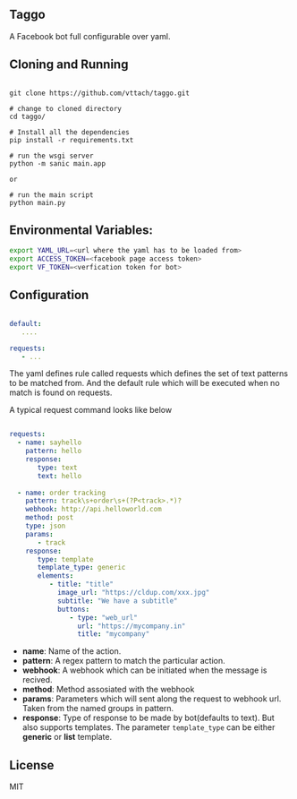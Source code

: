 ## Taggo

A Facebook bot full configurable over yaml.

## Cloning and Running

```

git clone https://github.com/vttach/taggo.git

# change to cloned directory
cd taggo/

# Install all the dependencies
pip install -r requirements.txt

# run the wsgi server
python -m sanic main.app

or 

# run the main script
python main.py

```

## Environmental Variables:

```sh
export YAML_URL=<url where the yaml has to be loaded from>
export ACCESS_TOKEN=<facebook page access token>
export VF_TOKEN=<verfication token for bot>
```

## Configuration

```yaml

default: 
   ....

requests:
   - ...

```

The yaml defines rule called requests which defines the set of text patterns to be matched from. And the default rule which will be executed when no match is found on requests.

A typical request command looks like below

```yaml

requests:
  - name: sayhello
    pattern: hello
    response:
       type: text
       text: hello
  
  - name: order tracking
    pattern: track\s+order\s+(?P<track>.*)?
    webhook: http://api.helloworld.com
    method: post
    type: json
    params: 
       - track
    response:
       type: template
       template_type: generic
       elements:
          - title: "title"
            image_url: "https://cldup.com/xxx.jpg"
            subtitle: "We have a subtitle"
            buttons: 
               - type: "web_url"
                 url: "https://mycompany.in"
                 title: "mycompany"
```

* **name**: Name of the action.
* **pattern**: A regex pattern to match the particular action.
* **webhook**: A webhook which can be initiated when the message is recived.
* **method**: Method assosiated with the webhook
* **params**: Parameters which will sent along the request to webhook url. Taken 
from the named groups in pattern.
* **response**: Type of response to be made by bot(defaults to text). But also
supports templates. The parameter ```template_type``` can be either **generic** or **list** template.

## License

MIT
